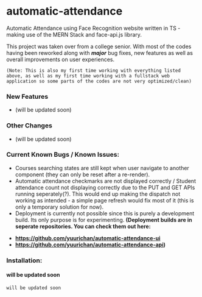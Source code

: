 # automatic-attendance
Automatic Attendance using Face Recognition website written in TS - making use of the MERN Stack and face-api.js library.

This project was taken over from a college senior. With most of the codes having been reworked along with ___major___ bug fixes, new features as well as overall improvements on user experiences.

`(Note: This is also my first time working with everything listed above, as well as my first time working with a fullstack web application so some parts of the codes are not very optimized/clean)`

### New Features
- (will be updated soon)

### Other Changes
- (will be updated soon)

### Current Known Bugs / Known Issues:
- Courses searching states are still kept when user navigate to another component (they can only be reset after a re-render).
- Automatic attendance checkmarks are not displayed correctly / Student attendance count not displaying correctly due to the PUT and GET APIs running seperately(?). This would end up making the dispatch not working as intended - a simple page refresh would fix most of it (this is only a temporary solution for now).
- Deployment is currently not possible since this is purely a development build. Its only purpose is for experimenting. <b>(Deployment builds are in seperate repositories. You can check them out here:
+ https://github.com/yuurichan/automatic-attendance-ui
+ https://github.com/yuurichan/automatic-attendance-api)</b>

### Installation:
#### will be updated soon
`will be updated soon`
